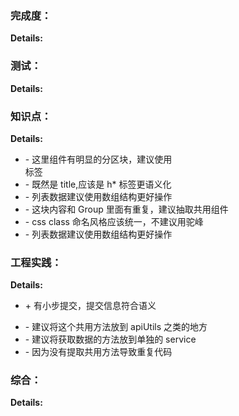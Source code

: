### 完成度：

**Details:**

### 测试：

**Details:**

### 知识点：

**Details:**

- \- 这里组件有明显的分区块，建议使用<section> 标签
- \- 既然是 title,应该是 h\* 标签更语义化
- \- 列表数据建议使用数组结构更好操作
- \- 这块内容和 Group 里面有重复，建议抽取共用组件
- \- css class 命名风格应该统一，不建议用驼峰
- \- 列表数据建议使用数组结构更好操作

### 工程实践：

**Details:**

- \+ 有小步提交，提交信息符合语义

* \- 建议将这个共用方法放到 apiUtils 之类的地方
* \- 建议将获取数据的方法放到单独的 service
* \- 因为没有提取共用方法导致重复代码

### 综合：

**Details:**
